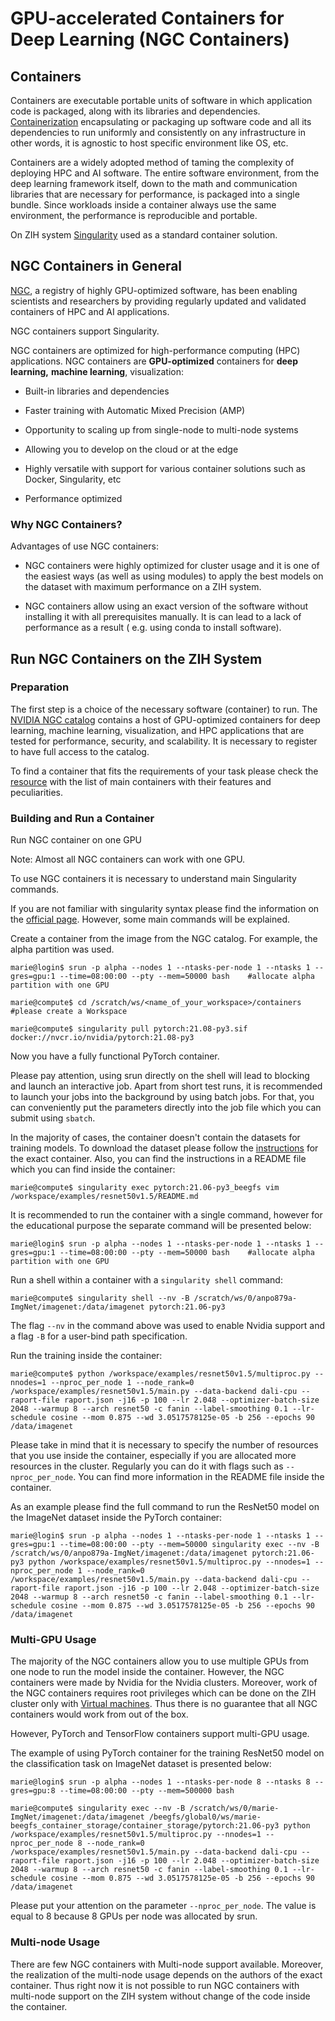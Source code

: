 # GPU-accelerated Containers for Deep Learning (NGC Containers)

## Containers

Containers are executable portable units of software in which
application code is packaged, along with its
libraries and dependencies.
[Containerization](https://www.ibm.com/cloud/learn/containerization) encapsulating or packaging up
software code and all its dependencies to run uniformly and consistently
on any infrastructure in other words, it is agnostic to host specific environment like OS, etc.

Containers are a widely adopted method of taming the complexity of deploying HPC and AI software.
The entire software environment, from the deep learning framework itself,
down to the math and communication libraries that are necessary for performance, is packaged into
a single bundle. Since workloads inside a container
always use the same environment, the performance is reproducible and portable.

On ZIH system [Singularity](https://sylabs.io/) used as a standard container solution.

## NGC Containers in General

[NGC](https://developer.nvidia.com/ai-hpc-containers), a registry of highly GPU-optimized software,
has been enabling scientists and researchers by providing regularly updated
and validated containers of HPC and AI applications.

NGC containers support Singularity.

NGC containers are optimized for high-performance computing (HPC) applications.
NGC containers are **GPU-optimized** containers
for **deep learning,** **machine learning**, visualization:

- Built-in libraries and dependencies

- Faster training with Automatic Mixed Precision (AMP)

- Opportunity to scaling up from single-node to multi-node systems
  
- Allowing you to develop on the cloud or at the edge

- Highly versatile with support for various container solutions such as Docker, Singularity, etc

- Performance optimized

### Why NGC Containers?

Advantages of use NGC containers:

- NGC containers were highly optimized for cluster usage and it is one of the easiest ways (as well as using modules) to apply the best models on the dataset with maximum performance on a ZIH system.

- NGC containers allow using an exact version of the software without installing it with all prerequisites manually. It is can lead to a lack of performance as a result ( e.g. using conda to install software).

## Run NGC Containers on the ZIH System

### Preparation

The first step is a choice of the necessary software (container) to run.
The [NVIDIA NGC catalog](https://ngc.nvidia.com/catalog)
contains a host of GPU-optimized containers for deep learning,
machine learning, visualization, and HPC applications that are tested
for performance, security, and scalability.
It is necessary to register to have full access to the catalog.

To find a container that fits the requirements of your task please check
the [resource](https://github.com/NVIDIA/DeepLearningExamples)
with the list of main containers with their features and peculiarities.

### Building and Run a Container

Run NGC container on one GPU

Note: Almost all NGC containers can work with one GPU.

To use NGC containers it is necessary to understand main Singularity commands.

If you are not familiar with singularity syntax please find the information on the [official page](https://sylabs.io/guides/3.0/user-guide/quick_start.html#interact-with-images). However, some main commands will be explained.

Create a container from the image from the NGC catalog. For example, the alpha partition was used.

```console
marie@login$ srun -p alpha --nodes 1 --ntasks-per-node 1 --ntasks 1 --gres=gpu:1 --time=08:00:00 --pty --mem=50000 bash    #allocate alpha partition with one GPU

marie@compute$ cd /scratch/ws/<name_of_your_workspace>/containers   #please create a Workspace

marie@compute$ singularity pull pytorch:21.08-py3.sif docker://nvcr.io/nvidia/pytorch:21.08-py3
```

Now you have a fully functional PyTorch container.

Please pay attention, using srun directly on the shell will lead to blocking and launch an interactive job. Apart from short test runs, it is recommended to launch your jobs into the background by using batch jobs. For that, you can conveniently put the parameters directly into the job file which you can submit using `sbatch`.

In the majority of cases, the container doesn't contain the datasets for training models.
To download the dataset please follow the [instructions](https://github.com/NVIDIA/DeepLearningExamples) for the exact container.
Also, you can find the instructions in a README file which you can find inside the container:

```console
marie@compute$ singularity exec pytorch:21.06-py3_beegfs vim /workspace/examples/resnet50v1.5/README.md
```

It is recommended to run the container with a single command, however for the educational purpose the separate command will be presented below:

```console
marie@login$ srun -p alpha --nodes 1 --ntasks-per-node 1 --ntasks 1 --gres=gpu:1 --time=08:00:00 --pty --mem=50000 bash    #allocate alpha partition with one GPU
```

Run a shell within a container with a `singularity shell` command:

```console
marie@compute$ singularity shell --nv -B /scratch/ws/0/anpo879a-ImgNet/imagenet:/data/imagenet pytorch:21.06-py3
```

The flag `--nv` in the command above was used to enable Nvidia support and a flag `-B` for a user-bind path specification.

Run the training inside the container:

```console
marie@compute$ python /workspace/examples/resnet50v1.5/multiproc.py --nnodes=1 --nproc_per_node 1 --node_rank=0 /workspace/examples/resnet50v1.5/main.py --data-backend dali-cpu --raport-file raport.json -j16 -p 100 --lr 2.048 --optimizer-batch-size 2048 --warmup 8 --arch resnet50 -c fanin --label-smoothing 0.1 --lr-schedule cosine --mom 0.875 --wd 3.0517578125e-05 -b 256 --epochs 90 /data/imagenet
```

Please take in mind that it is necessary to specify the number of resources that you use inside the container, especially if you are allocated more resources in the cluster. Regularly you can do it with flags such as `--nproc_per_node`. You can find more information in the README file inside the container.

As an example please find the full command to run the ResNet50 model on the ImageNet dataset
inside the PyTorch container:

```console
marie@login$ srun -p alpha --nodes 1 --ntasks-per-node 1 --ntasks 1 --gres=gpu:1 --time=08:00:00 --pty --mem=50000 singularity exec --nv -B /scratch/ws/0/anpo879a-ImgNet/imagenet:/data/imagenet pytorch:21.06-py3 python /workspace/examples/resnet50v1.5/multiproc.py --nnodes=1 --nproc_per_node 1 --node_rank=0 /workspace/examples/resnet50v1.5/main.py --data-backend dali-cpu --raport-file raport.json -j16 -p 100 --lr 2.048 --optimizer-batch-size 2048 --warmup 8 --arch resnet50 -c fanin --label-smoothing 0.1 --lr-schedule cosine --mom 0.875 --wd 3.0517578125e-05 -b 256 --epochs 90 /data/imagenet
```

### Multi-GPU Usage

The majority of the NGC containers allow you to use multiple GPUs from one node to run the model inside the container. However, the NGC containers were made by Nvidia for the Nvidia clusters. Moreover, work of the NGC containers requires root privileges which can be done on the ZIH cluster only with [Virtual machines](containers.md). Thus there is no guarantee that all NGC containers would work from out of the box.

However, PyTorch and TensorFlow containers support multi-GPU usage.

The example of using PyTorch container for the training ResNet50 model on the classification task on ImageNet dataset is presented below:

```console
marie@login$ srun -p alpha --nodes 1 --ntasks-per-node 8 --ntasks 8 --gres=gpu:8 --time=08:00:00 --pty --mem=500000 bash
```

```console
marie@compute$ singularity exec --nv -B /scratch/ws/0/marie-ImgNet/imagenet:/data/imagenet /beegfs/global0/ws/marie-beegfs_container_storage/container_storage/pytorch:21.06-py3 python /workspace/examples/resnet50v1.5/multiproc.py --nnodes=1 --nproc_per_node 8 --node_rank=0 /workspace/examples/resnet50v1.5/main.py --data-backend dali-cpu --raport-file raport.json -j16 -p 100 --lr 2.048 --optimizer-batch-size 2048 --warmup 8 --arch resnet50 -c fanin --label-smoothing 0.1 --lr-schedule cosine --mom 0.875 --wd 3.0517578125e-05 -b 256 --epochs 90 /data/imagenet
```

Please put your attention on the parameter `--nproc_per_node`. The value is equal to 8 because 8 GPUs per node was allocated by srun.

### Multi-node Usage

There are few NGC containers with Multi-node support available. Moreover, the realization of the multi-node usage depends on the authors of the exact container. Thus right now it is not possible to run NGC containers with multi-node support on the ZIH system without change of the code inside the container.
